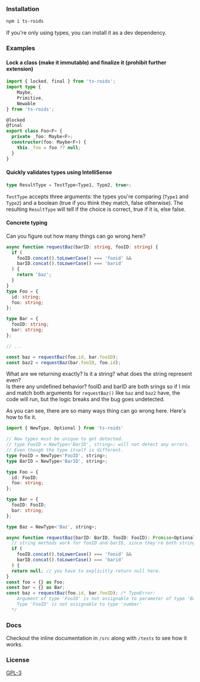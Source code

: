 ### Installation 
```bash
npm i ts-roids
```
If you're only using types, you can install it as a dev dependency.
### Examples
#### Lock a class (make it immutable) and finalize it (prohibit further extension)
```ts
import { locked, final } from 'ts-roids';
import type { 
    Maybe,
    Primitive,
    Newable
} from 'ts-roids';

@locked
@final
export class Foo<F> {
  private _foo: Maybe<F>;
  constructor(foo: Maybe<F>) {
    this._foo = foo ?? null;
  }
}
```
#### Quickly validates types using IntelliSense
```typescript 
type ResultType = TestType<Type1, Type2, true>;
```
``TestType`` accepts three arguments: the types you're comparing (``Type1`` and ``Type2``) and a boolean (true if you think they match, false otherwise). The resulting ``ResultType`` will tell if the choice is correct, true if it is, else false.
#### Concrete typing
Can you figure out how many things can go wrong here?
```typescript 
async function requestBaz(barID: string, fooID: string) {
  if (
    fooID.concat().toLowerCase() === 'fooid' &&
    barID.concat().toLowerCase() === 'barid'
  ) {
    return 'baz';
  }
}
type Foo = {
  id: string;
  foo: string;
};

type Bar = {
  fooID: string;
  bar: string;
};

// ...

const baz = requestBaz(foo.id, bar.fooID);
const baz2 = requestBaz(bar.fooID, foo.id);
```
What are we returning exactly? Is it a string? what does the string represent even?  
Is there any undefined behavior? fooID and barID are both srings so if I mix and match both arguments for `requestBaz()` like ``baz`` and ``baz2`` have, the code will run, but the logic breaks and the bug goes undetected.

As you can see, there are so many ways thing can go wrong here. 
Here's how to fix it.
```typescript 
import { NewType, Optional } from 'ts-roids' 

// New types must be unique to get detected.
// type FooID = NewType<'BarID', string>; will not detect any errors.
// Even though the type itself is different.
type FooID = NewType<'FooID', string>;
type BarID = NewType<'BarID', string>;

type Foo = {
  id: FooID;
  foo: string;
};

type Bar = {
  fooID: FooID;
  bar: string;
};

type Baz = NewType<'Baz', string>;

async function requestBaz(barID: BarID, fooID: FooID): Promise<Optional<Baz>> {
  // string methods work for fooID and barID, since they're both strings.
  if (
    fooID.concat().toLowerCase() === 'fooid' &&
    barID.concat().toLowerCase() === 'barid'
  ) {
  return null; // you have to explicitly return null here.
}
const foo = {} as Foo;
const bar = {} as Bar;
const baz = requestBaz(foo.id, bar.fooID); /* TypeError: 
    Argument of type 'FooID' is not assignable to parameter of type 'BarID'.
    Type 'FooID' is not assignable to type 'number' 
  */
```
### Docs
Checkout the inline documentation in `/src` along with `/tests` to see how it works.
### License 
[GPL-3](/LICENSE)
